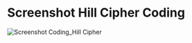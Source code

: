 # Screenshot Hill Cipher Coding

![Screenshot Coding_Hill Cipher](https://user-images.githubusercontent.com/47946499/94431927-2883b180-01c0-11eb-9abd-343b2350ff64.png)
